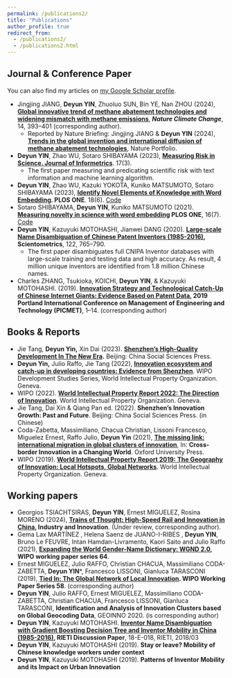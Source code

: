 ```yaml
---
permalink: /publications2/
title: "Publications"
author_profile: true
redirect_from: 
  - /publications2/
  - /publications2.html
---
```


## Journal & Conference Paper

You can also find my articles on [my Google Scholar profile](https://scholar.google.com/citations?hl=zh-CN&user=0GW38KwAAAAJ). 

- Jingjing JIANG, **Deyun YIN**, Zhuoluo SUN, Bin YE, Nan ZHOU (2024), **[Global innovative trend of methane abatement technologies and widening mismatch with methane emissions](https://www.nature.com/articles/s41558-024-01947-x)**, ***Nature Climate Change***, 14, 393–401 (corresponding author).   
  - Reported by Nature Briefing: Jingjing JIANG & **Deyun YIN** (2024), **[Trends in the global invention and international diffusion of methane abatement technologies](https://www.nature.com/articles/s41558-024-01948-w)**, Nature Portfolio. 
- **Deyun YIN**, Zhao WU, Sotaro SHIBAYAMA (2023), **[Measuring Risk in Science. Journal of Informetrics](https://www.sciencedirect.com/science/article/pii/S1751157723000512)**. 17(3).    
  - The first paper measuring and predicating scientific risk with text information and machine learning algorithm.
- **Deyun YIN**, Zhao WU, Kazuki YOKOTA, Kuniko MATSUMOTO, Sotaro SHIBAYAMA (2023), **[Identify Novel Elements of Knowledge with Word Embedding](https://journals.plos.org/plosone/article?id=10.1371/journal.pone.0284567). PLOS ONE**. 18(6). [Code](https://github.com/DeyunYinWIPO/Novelty)
- Sotaro SHIBAYAMA, **Deyun YIN**, Kuniko MATSUMOTO (2021). **[Measuring novelty in science with word embedding](https://journals.plos.org/plosone/article?id=10.1371/journal.pone.0254034) PLOS ONE**, 16(7). [Code](https://github.com/DeyunYinWIPO/Novelty)
- **Deyun YIN**, Kazuyuki MOTOHASHI, Jianwei DANG (2020). **[Large-scale Name Disambiguation of Chinese Patent Inventors (1985-2016)](https://link.springer.com/article/10.1007/S11192-019-03310-W), Scientometrics**, 122, 765–790.  
  - The first paper disambiguates full CNIPA Inventor databases with large-scale training and testing data and high accuracy. As result, 4 million unique inventors are identified from 1.8 million Chinese names. 
- Charles ZHANG, Tsukioka, KOICHI, **Deyun YIN**, & Kazuyuki MOTOHASHI. (2019). **[Innovation Strategy and Technological Catch-Up of Chinese Internet Giants: Evidence Based on Patent Data](https://ieeexplore.ieee.org/abstract/document/8893774/), 2019 Portland International Conference on Management of Engineering and Technology (PICMET)**, 1–14. (corresponding author)

## Books & Reports

- Jie Tang, **Deyun Yin,** Xin Dai (2023). **[Shenzhen’s High-Quality Development In The New Era](https://www.sklib.cn/booklib/bookPreview?SiteID=122&ID=10199540&fromSubID=).** Beijing: China Social Sciences Press. 
- **Deyun Yin,** Julio Raffo, Jie Tang (2022), **[Innovation ecosystem and catch-up in developing countries: Evidence from Shenzhen](https://www.wipo.int/publications/es/details.jsp?id=4624&plang=EN)**. WIPO Development Studies Series, World Intellectual Property Organization. Geneva.
- WIPO (2022). [**World Intellectual Property Report 2022: The Direction of Innovation**](https://www.wipo.int/edocs/pubdocs/en/wipo-pub-944-2022-en-world-intellectual-property-report-2022-the-direction-of-innovation.pdf). World Intellectual Property Organization. Geneva.
- Jie Tang, Dai Xin & Qiang Pan ed. (2022). **Shenzhen’s Innovation Growth: Past and Future**. Beijing: China Social Sciences Press. (in Chinese)
- Coda-Zabetta, Massimiliano, Chacua Christian, Lissoni Francesco, Miguelez Ernest, Raffo Julio, **Deyun Yin** (2021), **[The missing link: international migration in global clusters of innovation](https://academic.oup.com/book/41428/chapter-abstract/352758674?redirectedFrom=fulltext&login=false)**, In: **Cross-border Innovation in a Changing World**. Oxford University Press. 
- WIPO (2019). [**World Intellectual Property Report 2019:** **The Geography of Innovation: Local Hotspots, Global Networks**](https://www.wipo.int/wipr/en/2019/). World Intellectual Property Organization. Geneva.  



## Working papers

- Georgios TSIACHTSIRAS, **Deyun YIN**, Ernest MIGUELEZ, Rosina MORENO (2024), **[Trains of Thought: High-Speed Rail and Innovation in China](https://papers.ssrn.com/sol3/papers.cfm?abstract_id=4422497), Industry and Innovation**. (Under review, corresponding author).
- Gema Lax MARTÍNEZ , Helena Saenz de JUANO-I-RIBES , **Deyun YIN**, Bruno Le FEUVRE, Intan Hamdan-Livramento, Kaori Saito and Julio Raffo (2021), **[Expanding the World Gender-Name Dictionary: WGND 2.0](https://www.wipo.int/publications/en/details.jsp?id=4554), WIPO working paper series 64**.
- Ernest MIGUELEZ, Julio RAFFO, Christian CHACUA, Massimiliano CODA-ZABETTA, **Deyun YIN***, Francesco LISSONI, Gianluca TARASCONI (2019), **[Tied In: The Global Network of Local Innovation](https://www.wipo.int/publications/en/details.jsp?id=4472&plang=EN). WIPO Working Paper Series 58**. (corresponding author) 
- **Deyun YIN**, Julio RAFFO, Ernest MIGUELEZ, Massimiliano CODA-ZABETTA, Christian CHACUA, Francesco LISSONI, Gianluca TARASCONI, **Identification and Analysis of Innovation Clusters based on Global Geocoding Data**, GEOINNO 2020. (is corresponding author)
- **Deyun YIN**, Kazuyuki MOTOHASHI. **[Inventor Name Disambiguation with Gradient Boosting Decision Tree and Inventor Mobility in China (1985-2016)](https://www.rieti.go.jp/jp/publications/dp/18e018.pdf), RIETI Discussion Paper**, 18-E-018, RIETI, 2018/03
- **Deyun YIN**, Kazuyuki MOTOHASHI (2019). **Stay or leave? Mobility of Chinese knowledge workers under context**
- **Deyun YIN**, Kazuyuki MOTOHASHI (2019). **Patterns of Inventor Mobility and its Impact on Urban Innovation** 